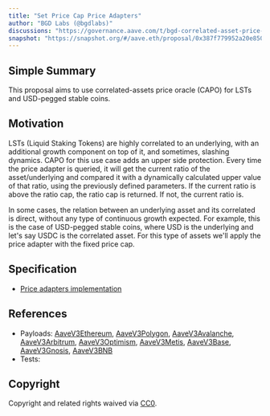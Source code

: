 ```yaml
---
title: "Set Price Cap Price Adapters"
author: "BGD Labs (@bgdlabs)"
discussions: "https://governance.aave.com/t/bgd-correlated-asset-price-oracle/16133"
snapshot: "https://snapshot.org/#/aave.eth/proposal/0x387f779952a20e850f941111ccf7aa49022ee35274fd219b9759c0ea240b72e1"
---
```


## Simple Summary

This proposal aims to use correlated-assets price oracle (CAPO) for LSTs and USD-pegged stable coins.

## Motivation

LSTs (Liquid Staking Tokens) are highly correlated to an underlying, with an additional growth component on top of it, and sometimes, slashing dynamics. CAPO for this use case adds an upper side protection. Every time the price adapter is queried, it will get the current ratio of the asset/underlying and compared it with a dynamically calculated upper value of that ratio, using the previously defined parameters. If the current ratio is above the ratio cap, the ratio cap is returned. If not, the current ratio is.

In some cases, the relation between an underlying asset and its correlated is direct, without any type of continuous growth expected. For example, this is the case of USD-pegged stable coins, where USD is the underlying and let's say USDC is the correlated asset. For this type of assets we'll apply the price adapter with the fixed price cap.

## Specification

- [Price adapters implementation](https://github.com/bgd-labs/aave-capo)

## References

- Payloads: [AaveV3Ethereum](https://github.com/bgd-labs/aave-capo/blob/main/src/contracts/payloads/AaveV3EthereumPayload.sol), [AaveV3Polygon](https://github.com/bgd-labs/aave-capo/blob/main/src/contracts/payloads/AaveV3PolygonPayload.sol), [AaveV3Avalanche](https://github.com/bgd-labs/aave-capo/blob/main/src/contracts/payloads/AaveV3AvalanchePayload.sol), [AaveV3Arbitrum](https://github.com/bgd-labs/aave-capo/blob/main/src/contracts/payloads/AaveV3ArbitrumPayload.sol), [AaveV3Optimism](https://github.com/bgd-labs/aave-capo/blob/main/src/contracts/payloads/AaveV3OptimismPayload.sol), [AaveV3Metis](https://github.com/bgd-labs/aave-capo/blob/main/src/contracts/payloads/AaveV3MetisPayload.sol), [AaveV3Base](https://github.com/bgd-labs/aave-capo/blob/main/src/contracts/payloads/AaveV3BasePayload.sol), [AaveV3Gnosis](https://github.com/bgd-labs/aave-capo/blob/main/src/contracts/payloads/AaveV3GnosisPayload.sol), [AaveV3BNB](https://github.com/bgd-labs/aave-capo/blob/main/src/contracts/payloads/AaveV3BNBPayload.sol)
- Tests:

## Copyright

Copyright and related rights waived via [CC0](https://creativecommons.org/publicdomain/zero/1.0/).
